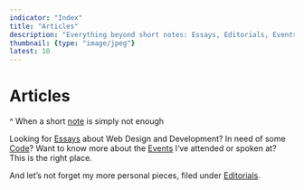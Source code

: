 ```yaml
---
indicator: "Index"
title: "Articles"
description: "Everything beyond short notes: Essays, Editorials, Events and Code."
thumbnail: {type: "image/jpeg"}
latest: 10
---
```


# Articles
^ When a short <a href="/notes" class="c-notes">note</a> is simply not enough

Looking for <a href="/essays" class="c-essays">Essays</a> about Web Design and Development? In need of some <a href="/code" class="c-code">Code</a>? Want to know more about the <a href="/events" class="c-events">Events</a> I‘ve attended or spoken at? This is the right place.

And let’s not forget my more personal pieces, filed under <a href="/editorials" class="c-editorials">Editorials</a>.
